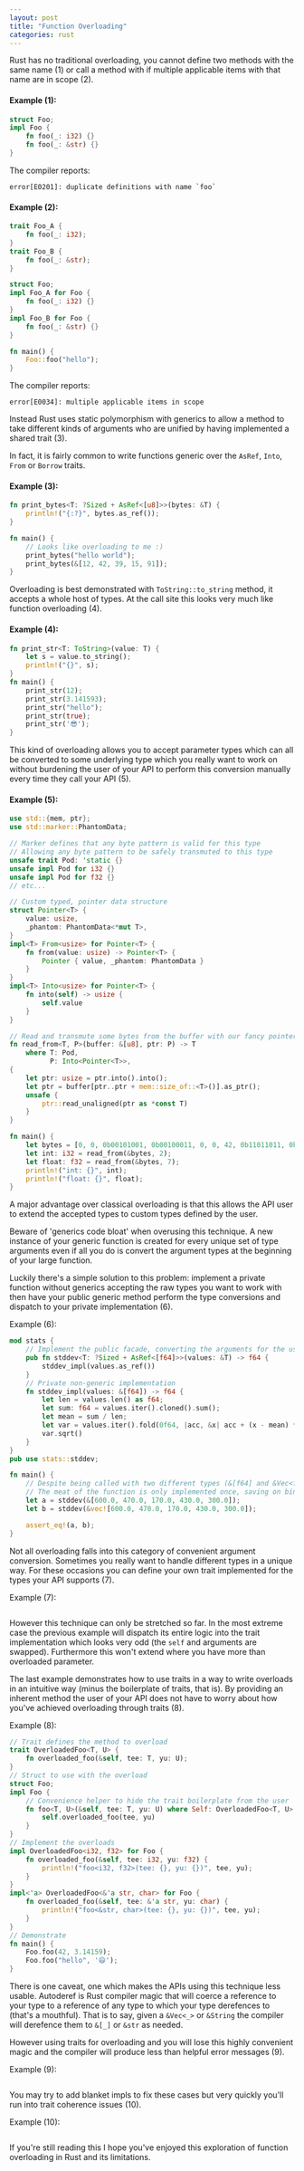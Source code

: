 ```yaml
---
layout: post
title: "Function Overloading"
categories: rust
---
```


Rust has no traditional overloading, you cannot define two methods with the same name (1) or call a method with if multiple applicable items with that name are in scope (2).

#### Example (1):

```rust
struct Foo;
impl Foo {
	fn foo(_: i32) {}
	fn foo(_: &str) {}
}
```

The compiler reports:

```
error[E0201]: duplicate definitions with name `foo`
```

#### Example (2):

```rust
trait Foo_A {
	fn foo(_: i32);
}
trait Foo_B {
	fn foo(_: &str);
}

struct Foo;
impl Foo_A for Foo {
	fn foo(_: i32) {}
}
impl Foo_B for Foo {
	fn foo(_: &str) {}
}

fn main() {
	Foo::foo("hello");
}
```

The compiler reports:

```
error[E0034]: multiple applicable items in scope
```

Instead Rust uses static polymorphism with generics to allow a method to take different kinds of arguments who are unified by having implemented a shared trait (3).

In fact, it is fairly common to write functions generic over the `AsRef`, `Into`, `From` or `Borrow` traits.

#### Example (3):

```rust
fn print_bytes<T: ?Sized + AsRef<[u8]>>(bytes: &T) {
	println!("{:?}", bytes.as_ref());
}

fn main() {
	// Looks like overloading to me :)
	print_bytes("hello world");
	print_bytes(&[12, 42, 39, 15, 91]);
}
```

Overloading is best demonstrated with `ToString::to_string` method, it accepts a whole host of types. At the call site this looks very much like function overloading (4).

#### Example (4):

```rust
fn print_str<T: ToString>(value: T) {
	let s = value.to_string();
	println!("{}", s);
}
fn main() {
	print_str(12);
	print_str(3.141593);
	print_str("hello");
	print_str(true);
	print_str('😎');
}
```

This kind of overloading allows you to accept parameter types which can all be converted to some underlying type which you really want to work on without burdening the user of your API to perform this conversion manually every time they call your API (5).

#### Example (5):

```rust
use std::{mem, ptr};
use std::marker::PhantomData;

// Marker defines that any byte pattern is valid for this type
// Allowing any byte pattern to be safely transmuted to this type
unsafe trait Pod: 'static {}
unsafe impl Pod for i32 {}
unsafe impl Pod for f32 {}
// etc...

// Custom typed, pointer data structure
struct Pointer<T> {
	value: usize,
	_phantom: PhantomData<*mut T>,
}
impl<T> From<usize> for Pointer<T> {
	fn from(value: usize) -> Pointer<T> {
		Pointer { value, _phantom: PhantomData }
	}
}
impl<T> Into<usize> for Pointer<T> {
	fn into(self) -> usize {
		self.value
	}
}

// Read and transmute some bytes from the buffer with our fancy pointer wrapper
fn read_from<T, P>(buffer: &[u8], ptr: P) -> T
	where T: Pod,
	      P: Into<Pointer<T>>,
{
	let ptr: usize = ptr.into().into();
	let ptr = buffer[ptr..ptr + mem::size_of::<T>()].as_ptr();
	unsafe {
		ptr::read_unaligned(ptr as *const T)
	}
}

fn main() {
	let bytes = [0, 0, 0b00101001, 0b00100011, 0, 0, 42, 0b11011011, 0b00001111, 0b01001001, 0b01000000, 255];
	let int: i32 = read_from(&bytes, 2);
	let float: f32 = read_from(&bytes, 7);
	println!("int: {}", int);
	println!("float: {}", float);
}
```

A major advantage over classical overloading is that this allows the API user to extend the accepted types to custom types defined by the user.

Beware of 'generics code bloat' when overusing this technique. A new instance of your generic function is created for every unique set of type arguments even if all you do is convert the argument types at the beginning of your large function.

Luckily there's a simple solution to this problem: implement a private function without generics accepting the raw types you want to work with then have your public generic method perform the type conversions and dispatch to your private implementation (6).

Example (6):

```rust
mod stats {
	// Implement the public facade, converting the arguments for the user's convenience
	pub fn stddev<T: ?Sized + AsRef<[f64]>>(values: &T) -> f64 {
		stddev_impl(values.as_ref())
	}
	// Private non-generic implementation
	fn stddev_impl(values: &[f64]) -> f64 {
		let len = values.len() as f64;
		let sum: f64 = values.iter().cloned().sum();
		let mean = sum / len;
		let var = values.iter().fold(0f64, |acc, &x| acc + (x - mean) * (x - mean)) / len;
		var.sqrt()
	}
}
pub use stats::stddev;

fn main() {
	// Despite being called with two different types (&[f64] and &Vec<f64>)
	// The meat of the function is only implemented once, saving on binary size
	let a = stddev(&[600.0, 470.0, 170.0, 430.0, 300.0]);
	let b = stddev(&vec![600.0, 470.0, 170.0, 430.0, 300.0]);

	assert_eq!(a, b);
}
```

Not all overloading falls into this category of convenient argument conversion. Sometimes you really want to handle different types in a unique way.
For these occasions you can define your own trait implemented for the types your API supports (7).

Example (7):

```rust
```

However this technique can only be stretched so far. In the most extreme case the previous example will dispatch its entire logic into the trait implementation which looks very odd (the `self` and arguments are swapped). Furthermore this won't extend where you have more than overloaded parameter.

The last example demonstrates how to use traits in a way to write overloads in an intuitive way (minus the boilerplate of traits, that is). By providing an inherent method the user of your API does not have to worry about how you've achieved overloading through traits (8).

Example (8):

```rust
// Trait defines the method to overload
trait OverloadedFoo<T, U> {
	fn overloaded_foo(&self, tee: T, yu: U);
}
// Struct to use with the overload
struct Foo;
impl Foo {
	// Convenience helper to hide the trait boilerplate from the user
	fn foo<T, U>(&self, tee: T, yu: U) where Self: OverloadedFoo<T, U> {
		self.overloaded_foo(tee, yu)
	}
}
// Implement the overloads
impl OverloadedFoo<i32, f32> for Foo {
	fn overloaded_foo(&self, tee: i32, yu: f32) {
		println!("foo<i32, f32>(tee: {}, yu: {})", tee, yu);
	}
}
impl<'a> OverloadedFoo<&'a str, char> for Foo {
	fn overloaded_foo(&self, tee: &'a str, yu: char) {
		println!("foo<&str, char>(tee: {}, yu: {})", tee, yu);
	}
}
// Demonstrate
fn main() {
	Foo.foo(42, 3.14159);
	Foo.foo("hello", '😄');
}
```

There is one caveat, one which makes the APIs using this technique less usable. Autoderef is Rust compiler magic that will coerce a reference to your type to a reference of any type to which your type derefences to (that's a mouthful). That is to say, given a `&Vec<_>` or `&String` the compiler will derefence them to `&[_]` or `&str` as needed.

However using traits for overloading and you will lose this highly convenient magic and the compiler will produce less than helpful error messages (9).

Example (9):

```rust
```

You may try to add blanket impls to fix these cases but very quickly you'll run into trait coherence issues (10).

Example (10):

```rust
```

If you're still reading this I hope you've enjoyed this exploration of function overloading in Rust and its limitations.
